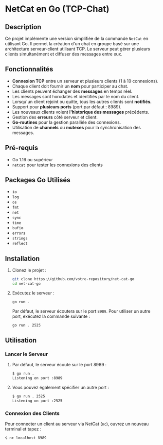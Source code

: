 # NetCat en Go (TCP-Chat)

## Description

Ce projet implémente une version simplifiée de la commande `NetCat` en utilisant Go. Il permet la création d'un chat en groupe basé sur une architecture serveur-client utilisant TCP. Le serveur peut gérer plusieurs clients simultanément et diffuser des messages entre eux.

## Fonctionnalités

- **Connexion TCP** entre un serveur et plusieurs clients (1 à 10 connexions).
- Chaque client doit fournir un **nom** pour participer au chat.
- Les clients peuvent échanger des **messages** en temps réel.
- Les messages sont horodatés et identifiés par le nom du client.
- Lorsqu'un client rejoint ou quitte, tous les autres clients sont **notifiés**.
- Support pour **plusieurs ports** (port par défaut : 8989).
- Les nouveaux clients voient **l'historique des messages** précédents.
- Gestion des **erreurs** côté serveur et client.
- **Go-routines** pour la gestion parallèle des connexions.
- Utilisation de **channels** ou **mutexes** pour la synchronisation des messages.

## Pré-requis

- Go 1.16 ou supérieur
- `netcat` pour tester les connexions des clients

## Packages Go Utilisés

- `io`
- `log`
- `os`
- `fmt`
- `net`
- `sync`
- `time`
- `bufio`
- `errors`
- `strings`
- `reflect`

## Installation

1. Clonez le projet :

    ```bash
    git clone https://github.com/votre-repository/net-cat-go
    cd net-cat-go
    ```

2. Exécutez le serveur :

    ```bash
    go run .
    ```

   Par défaut, le serveur écoutera sur le port `8989`. Pour utiliser un autre port, exécutez la commande suivante :

    ```bash
    go run . 2525
    ```

## Utilisation

### Lancer le Serveur

1. Par défaut, le serveur écoute sur le port 8989 :

    ```bash
    $ go run .
    Listening on port :8989
    ```

2. Vous pouvez également spécifier un autre port :

    ```bash
    $ go run . 2525
    Listening on port :2525
    ```

### Connexion des Clients

Pour connecter un client au serveur via NetCat (`nc`), ouvrez un nouveau terminal et tapez :

```bash
$ nc localhost 8989



